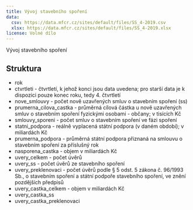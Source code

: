 ```yaml
---
title: Vývoj stavebního spoření
data:
  csv: https://data.mfcr.cz/sites/default/files/SS_4-2019.csv
  xlsx: https://data.mfcr.cz/sites/default/files/SS_4-2019.xlsx
license: Volné dílo
---
```


Vývoj stavebního spoření


## Struktura

* rok
* ctvrtleti - čtvrtletí, k jehož konci jsou data uvedena; pro starší data je k dispozici pouze konec roku, tedy 4. čtvrtletí
* nove_smlouvy - počet nově uzavřených smluv o stavebním spoření (ss)
* prumerna_cilova_castka - průměrná cílová částka u nově uzavřených smluv o stavebním spoření fyzickými osobami - občany; v tisících Kč
* smlouvy_sporeni - počet smluv o stavebním spoření ve fázi spoření
* statni_podpora - reálně vyplacená státní podpora (v daném období); v miliardách Kč
* prumerna_podpora - průměrná státní podpora přiznaná na smlouvu o stavebním spoření za příslušný rok
* nasporena_castka - objem v miliardách Kč
* uvery_celkem - počet úvěrů
* uvery_ss - počet úvěrů ze stavebního spoření
* uvery_preklenovaci - počet úvěrů podle § 5 odst. 5 zákona č. 96/1993 Sb., o stavebním spoření a státní podpoře stavebního spoření, ve znění pozdějších předpisů
* uvery_castka_celkem - objem v miliardách Kč
* uvery_castka_ss
* uvery_castka_preklenovaci